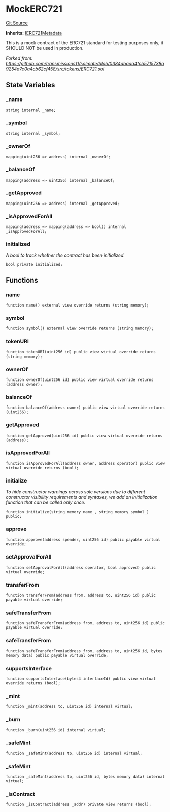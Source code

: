 # MockERC721
[Git Source](https://github.com/dustinstacy/boncurs/blob/6c025f69156de715812d7a6a70f223cf6541ed15/lib/forge-std/src/mocks/MockERC721.sol)

**Inherits:**
[IERC721Metadata](/lib/forge-std/src/interfaces/IERC721.sol/interface.IERC721Metadata.md)

This is a mock contract of the ERC721 standard for testing purposes only, it SHOULD NOT be used in production.

*Forked from: https://github.com/transmissions11/solmate/blob/0384dbaaa4fcb5715738a9254a7c0a4cb62cf458/src/tokens/ERC721.sol*


## State Variables
### _name

```solidity
string internal _name;
```


### _symbol

```solidity
string internal _symbol;
```


### _ownerOf

```solidity
mapping(uint256 => address) internal _ownerOf;
```


### _balanceOf

```solidity
mapping(address => uint256) internal _balanceOf;
```


### _getApproved

```solidity
mapping(uint256 => address) internal _getApproved;
```


### _isApprovedForAll

```solidity
mapping(address => mapping(address => bool)) internal _isApprovedForAll;
```


### initialized
*A bool to track whether the contract has been initialized.*


```solidity
bool private initialized;
```


## Functions
### name


```solidity
function name() external view override returns (string memory);
```

### symbol


```solidity
function symbol() external view override returns (string memory);
```

### tokenURI


```solidity
function tokenURI(uint256 id) public view virtual override returns (string memory);
```

### ownerOf


```solidity
function ownerOf(uint256 id) public view virtual override returns (address owner);
```

### balanceOf


```solidity
function balanceOf(address owner) public view virtual override returns (uint256);
```

### getApproved


```solidity
function getApproved(uint256 id) public view virtual override returns (address);
```

### isApprovedForAll


```solidity
function isApprovedForAll(address owner, address operator) public view virtual override returns (bool);
```

### initialize

*To hide constructor warnings across solc versions due to different constructor visibility requirements and
syntaxes, we add an initialization function that can be called only once.*


```solidity
function initialize(string memory name_, string memory symbol_) public;
```

### approve


```solidity
function approve(address spender, uint256 id) public payable virtual override;
```

### setApprovalForAll


```solidity
function setApprovalForAll(address operator, bool approved) public virtual override;
```

### transferFrom


```solidity
function transferFrom(address from, address to, uint256 id) public payable virtual override;
```

### safeTransferFrom


```solidity
function safeTransferFrom(address from, address to, uint256 id) public payable virtual override;
```

### safeTransferFrom


```solidity
function safeTransferFrom(address from, address to, uint256 id, bytes memory data) public payable virtual override;
```

### supportsInterface


```solidity
function supportsInterface(bytes4 interfaceId) public view virtual override returns (bool);
```

### _mint


```solidity
function _mint(address to, uint256 id) internal virtual;
```

### _burn


```solidity
function _burn(uint256 id) internal virtual;
```

### _safeMint


```solidity
function _safeMint(address to, uint256 id) internal virtual;
```

### _safeMint


```solidity
function _safeMint(address to, uint256 id, bytes memory data) internal virtual;
```

### _isContract


```solidity
function _isContract(address _addr) private view returns (bool);
```

